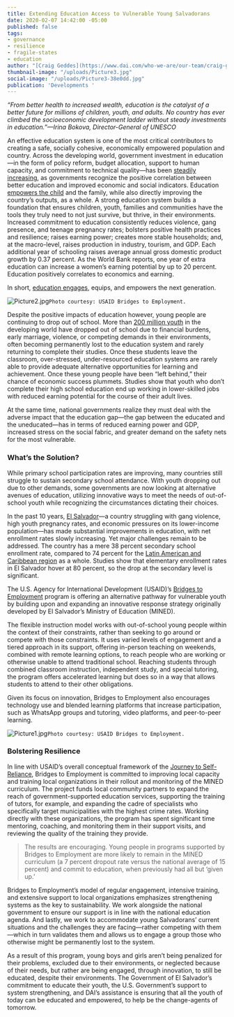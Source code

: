 ```yaml
---
title: Extending Education Access to Vulnerable Young Salvadorans
date: 2020-02-07 14:42:00 -05:00
published: false
tags:
- governance
- resilience
- fragile-states
- education
author: "[Craig Geddes](https://www.dai.com/who-we-are/our-team/craig-geddes)"
thumbnail-image: "/uploads/Picture3.jpg"
social-image: "/uploads/Picture3-38e0dd.jpg"
publication: 'Developments '
---
```


*“From better health to increased wealth, education is the catalyst of a better future for millions of children, youth, and adults. No country has ever climbed the socioeconomic development ladder without steady investments in education.”—Irina Bokova, Director-General of UNESCO*

An effective education system is one of the most critical contributors to creating a safe, socially cohesive, economically empowered population and country. Across the developing world, government investment in education—in the form of policy reform, budget allocation, support to human capacity, and commitment to technical quality—has been [steadily increasing](https://ourworldindata.org/financing-education), as governments recognize the positive correlation between better education and improved economic and social indicators. Education [empowers the child](https://www.worldbank.org/en/news/immersive-story/2017/08/22/educating-girls-ending-child-marriage) and the family, while also directly improving the country’s outputs, as a whole. A strong education system builds a foundation that ensures children, youth, families and communities have the tools they truly need to not just survive, but thrive, in their environments. Increased commitment to education consistently reduces violence, gang presence, and teenage pregnancy rates; bolsters positive health practices and resilience; raises earning power; creates more stable households; and, at the macro-level, raises production in industry, tourism, and GDP. Each additional year of schooling raises average annual gross domestic product growth by 0.37 percent. As the World Bank reports, one year of extra education can increase a women’s earning potential by up to 20 percent. Education positively correlates to economics and earning.

In short, [education engages](https://www.globalpartnership.org/results/education-data-highlights), equips, and empowers the next generation. 

![Picture2.jpg](/uploads/Picture2.jpg)`Photo courtesy: USAID Bridges to Employment.`

Despite the positive impacts of education however, young people are continuing to drop out of school. More than [200 million youth](http://uis.unesco.org/sites/default/files/documents/new-methodology-shows-258-million-children-adolescents-and-youth-are-out-school.pdf) in the developing world have dropped out of school due to financial burdens, early marriage, violence, or competing demands in their environments, often becoming permanently lost to the education system and rarely returning to complete their studies. Once these students leave the classroom, over-stressed, under-resourced education systems are rarely able to provide adequate alternative opportunities for learning and achievement. 
Once these young people have been “left behind,” their chance of economic success plummets. Studies show that youth who don’t complete their high school education end up working in lower-skilled jobs with reduced earning potential for the course of their adult lives. 

At the same time, national governments realize they must deal with the adverse impact that the education gap—the gap between the educated and the uneducated—has in terms of reduced earning power and GDP, increased stress on the social fabric, and greater demand on the safety nets for the most vulnerable. 

### What’s the Solution? 

While primary school participation rates are improving, many countries still struggle to sustain secondary school attendance. With youth dropping out due to other demands, some governments are now looking at alternative avenues of education, utilizing innovative ways to meet the needs of out-of-school youth while recognizing the circumstances dictating their choices. 

In the past 10 years, [El Salvador](https://education.stateuniversity.com/pages/427/El-Salvador.html)—a country struggling with gang violence, high youth pregnancy rates, and economic pressures on its lower-income population—has made substantial improvements in education, with net enrollment rates slowly increasing. Yet major challenges remain to be addressed. The country has a mere 38 percent secondary school enrollment rate, compared to 74 percent for the [Latin American and Caribbean region](https://www.oecd.org/countries/elsalvador/Youth-Well-being-Policy-Review-of-El-Salvador-Assessment-and-Recommendations.pdf) as a whole. Studies show that elementary enrollment rates in El Salvador hover at 80 percent, so the drop at the secondary level is significant. 

The U.S. Agency for International Development (USAID)’s [Bridges to Employment](https://www.dai.com/our-work/projects/usaid-el-salvador-puentes-para-el-empleo-bridges-employment-project) program is offering an alternative pathway for vulnerable youth by building upon and expanding an innovative response strategy originally developed by El Salvador’s Ministry of Education (MINED). 

The flexible instruction model works with out-of-school young people within the context of their constraints, rather than seeking to go around or compete with those constraints. It uses varied levels of engagement and a tiered approach in its support, offering in-person teaching on weekends, combined with remote learning options, to reach people who are working or otherwise unable to attend traditional school. Reaching students through combined classroom instruction, independent study, and special tutoring, the program offers accelerated learning but does so in a way that allows students to attend to their other obligations. 

Given its focus on innovation, Bridges to Employment also encourages technology use and blended learning platforms that increase participation, such as WhatsApp groups and tutoring, video platforms, and peer-to-peer learning.

![Picture1.jpg](/uploads/Picture1.jpg)`Photo courtesy: USAID Bridges to Employment.`

### Bolstering Resilience

In line with USAID’s overall conceptual framework of the [Journey to Self-Reliance](https://www.usaid.gov/selfreliance), Bridges to Employment is committed to improving local capacity and training local organizations in their rollout and monitoring of the MINED curriculum. The project funds local community partners to expand the reach of government-supported education services, supporting the training of tutors, for example, and expanding the cadre of specialists who specifically target municipalities with the highest crime rates. Working directly with these organizations, the program has spent significant time mentoring, coaching, and monitoring them in their support visits, and reviewing the quality of the training they provide. 

> The results are encouraging. Young people in programs supported by Bridges to Employment are more likely to remain in the MINED curriculum (a 7 percent dropout rate versus the national average of 15 percent) and commit to education, when previously had all but ‘given up.’

Bridges to Employment’s model of regular engagement, intensive training, and extensive support to local organizations emphasizes strengthening systems as the key to sustainability. We work alongside the national government to ensure our support is in line with the national education agenda. And lastly, we work to accommodate young Salvadorans’ current situations and the challenges they are facing—rather competing with them—which in turn validates them and allows us to engage a group those who otherwise might be permanently lost to the system. 

As a result of this program, young boys and girls aren’t being penalized for their problems, excluded due to their environments, or neglected because of their needs, but rather are being engaged, through innovation, to still be educated, despite their environments. The Government of El Salvador’s commitment to educate their youth, the U.S. Government’s support to system strengthening, and DAI’s assistance is ensuring that all the youth of today can be educated and empowered, to help be the change-agents of tomorrow. 